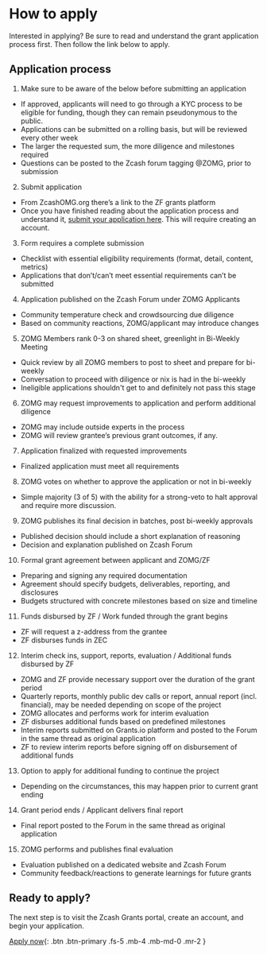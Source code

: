 # How to apply

Interested in applying? Be sure to read and understand the grant application process first. Then follow the link below to apply.

## Application process

1. Make sure to be aware of the below before submitting an application
* If approved, applicants will need to go through a KYC process to be eligible for funding, though they can remain pseudonymous to the public. 
* Applications can be submitted on a rolling basis, but will be reviewed every other week
* The larger the requested sum, the more diligence and milestones required 
* Questions can be posted to the Zcash forum tagging @ZOMG, prior to submission
2. Submit application 
* From ZcashOMG.org there’s a link to the ZF grants platform
* Once you have finished reading about the application process and understand it, [submit your application here](https://grants.zfnd.org/create-request). This will require creating an account. 
3. Form requires a complete submission 
* Checklist with essential eligibility requirements (format, detail, content, metrics)
* Applications that don’t/can’t meet essential requirements can’t be submitted
4. Application published on the Zcash Forum under ZOMG Applicants
* Community temperature check and crowdsourcing due diligence
* Based on community reactions, ZOMG/applicant may introduce changes
5. ZOMG Members rank 0-3 on shared sheet, greenlight in Bi-Weekly Meeting
* Quick review by all ZOMG members to post to sheet and prepare for bi-weekly
* Conversation to proceed with diligence or nix is had in the bi-weekly
* Ineligible applications shouldn't get to and definitely not pass this stage
6. ZOMG may request improvements to application and perform additional diligence
* ZOMG may include outside experts in the process
* ZOMG will review grantee’s previous grant outcomes, if any.
7. Application finalized with requested improvements
* Finalized application must meet all requirements 
8. ZOMG votes on whether to approve the application or not in bi-weekly
* Simple majority (3 of 5) with the ability for a strong-veto to halt approval and require more discussion.
9. ZOMG publishes its final decision in batches, post bi-weekly approvals
* Published decision should include a short explanation of reasoning
* Decision and explanation published on Zcash Forum
10. Formal grant agreement between applicant and ZOMG/ZF
* Preparing and signing any required documentation
* Agreement should specify budgets, deliverables, reporting, and disclosures
* Budgets structured with concrete milestones based on size and timeline
11. Funds disbursed by ZF / Work funded through the grant begins
* ZF will request a z-address from the grantee
* ZF disburses funds in ZEC
12. Interim check ins, support, reports, evaluation / Additional funds disbursed by ZF
* ZOMG and ZF provide necessary support over the duration of the grant period
* Quarterly reports, monthly public dev calls or report, annual report (incl. financial), may be needed depending on scope of the project
* ZOMG allocates and performs work for interim evaluation
* ZF disburses additional funds based on predefined milestones
* Interim reports submitted on Grants.io platform and posted to the Forum in the same thread as original application 
* ZF to review interim reports before signing off on disbursement of additional funds
13. Option to apply for additional funding to continue the project
* Depending on the circumstances, this may happen prior to current grant ending
14. Grant period ends / Applicant delivers final report
* Final report posted to the Forum in the same thread as original application 
15. ZOMG performs and publishes final evaluation
* Evaluation published on a dedicated website and Zcash Forum
* Community feedback/reactions to generate learnings for future grants

## Ready to apply?

The next step is to visit the Zcash Grants portal, create an account, and begin your application.  

[Apply now](https://grants.zfnd.org/create-request){: .btn .btn-primary .fs-5 .mb-4 .mb-md-0 .mr-2 }